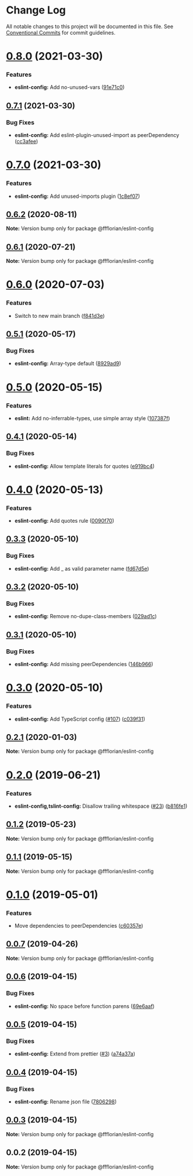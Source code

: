 # Change Log

All notable changes to this project will be documented in this file.
See [Conventional Commits](https://conventionalcommits.org) for commit guidelines.

# [0.8.0](https://github.com/ffflorian/config/tree/main/packages/eslint-config/compare/@ffflorian/eslint-config@0.7.1...@ffflorian/eslint-config@0.8.0) (2021-03-30)


### Features

* **eslint-config:** Add no-unused-vars ([91e71c0](https://github.com/ffflorian/config/tree/main/packages/eslint-config/commit/91e71c0ca549d5b8138f8524e8966b140c846e3c))





## [0.7.1](https://github.com/ffflorian/config/tree/main/packages/eslint-config/compare/@ffflorian/eslint-config@0.7.0...@ffflorian/eslint-config@0.7.1) (2021-03-30)


### Bug Fixes

* **eslint-config:** Add eslint-plugin-unused-import as peerDependency ([cc3afee](https://github.com/ffflorian/config/tree/main/packages/eslint-config/commit/cc3afee91c00b9c35c2a30ede656d2a1f8ebf910))





# [0.7.0](https://github.com/ffflorian/config/tree/main/packages/eslint-config/compare/@ffflorian/eslint-config@0.6.2...@ffflorian/eslint-config@0.7.0) (2021-03-30)


### Features

* **eslint-config:** Add unused-imports plugin ([1c8ef07](https://github.com/ffflorian/config/tree/main/packages/eslint-config/commit/1c8ef070bb143e7782efefa30fb2c47d83758117))





## [0.6.2](https://github.com/ffflorian/config/tree/main/packages/eslint-config/compare/@ffflorian/eslint-config@0.6.1...@ffflorian/eslint-config@0.6.2) (2020-08-11)

**Note:** Version bump only for package @ffflorian/eslint-config





## [0.6.1](https://github.com/ffflorian/config/tree/main/packages/eslint-config/compare/@ffflorian/eslint-config@0.6.0...@ffflorian/eslint-config@0.6.1) (2020-07-21)

**Note:** Version bump only for package @ffflorian/eslint-config





# [0.6.0](https://github.com/ffflorian/config/tree/main/packages/eslint-config/compare/@ffflorian/eslint-config@0.5.1...@ffflorian/eslint-config@0.6.0) (2020-07-03)


### Features

* Switch to new main branch ([f841d3e](https://github.com/ffflorian/config/tree/main/packages/eslint-config/commit/f841d3e))





## [0.5.1](https://github.com/ffflorian/config/tree/main/packages/eslint-config/compare/@ffflorian/eslint-config@0.5.0...@ffflorian/eslint-config@0.5.1) (2020-05-17)


### Bug Fixes

* **eslint-config:** Array-type default ([8929ad9](https://github.com/ffflorian/config/tree/main/packages/eslint-config/commit/8929ad9))





# [0.5.0](https://github.com/ffflorian/config/tree/main/packages/eslint-config/compare/@ffflorian/eslint-config@0.4.1...@ffflorian/eslint-config@0.5.0) (2020-05-15)


### Features

* **eslint:** Add no-inferrable-types, use simple array style ([107387f](https://github.com/ffflorian/config/tree/main/packages/eslint-config/commit/107387f))





## [0.4.1](https://github.com/ffflorian/config/tree/main/packages/eslint-config/compare/@ffflorian/eslint-config@0.4.0...@ffflorian/eslint-config@0.4.1) (2020-05-14)


### Bug Fixes

* **eslint-config:** Allow template literals for quotes ([e919bc4](https://github.com/ffflorian/config/tree/main/packages/eslint-config/commit/e919bc4))





# [0.4.0](https://github.com/ffflorian/config/tree/main/packages/eslint-config/compare/@ffflorian/eslint-config@0.3.3...@ffflorian/eslint-config@0.4.0) (2020-05-13)


### Features

* **eslint-config:** Add quotes rule ([0090f70](https://github.com/ffflorian/config/tree/main/packages/eslint-config/commit/0090f70))





## [0.3.3](https://github.com/ffflorian/config/tree/main/packages/eslint-config/compare/@ffflorian/eslint-config@0.3.2...@ffflorian/eslint-config@0.3.3) (2020-05-10)


### Bug Fixes

* **eslint-config:** Add _ as valid parameter name ([fd67d5e](https://github.com/ffflorian/config/tree/main/packages/eslint-config/commit/fd67d5e))





## [0.3.2](https://github.com/ffflorian/config/tree/main/packages/eslint-config/compare/@ffflorian/eslint-config@0.3.1...@ffflorian/eslint-config@0.3.2) (2020-05-10)


### Bug Fixes

* **eslint-config:** Remove no-dupe-class-members ([029ad1c](https://github.com/ffflorian/config/tree/main/packages/eslint-config/commit/029ad1c))





## [0.3.1](https://github.com/ffflorian/config/tree/main/packages/eslint-config/compare/@ffflorian/eslint-config@0.3.0...@ffflorian/eslint-config@0.3.1) (2020-05-10)


### Bug Fixes

* **eslint-config:** Add missing peerDependencies ([146b966](https://github.com/ffflorian/config/tree/main/packages/eslint-config/commit/146b966))





# [0.3.0](https://github.com/ffflorian/config/tree/main/packages/eslint-config/compare/@ffflorian/eslint-config@0.2.1...@ffflorian/eslint-config@0.3.0) (2020-05-10)


### Features

* **eslint-config:** Add TypeScript config ([#107](https://github.com/ffflorian/config/tree/main/packages/eslint-config/issues/107)) ([c039f31](https://github.com/ffflorian/config/tree/main/packages/eslint-config/commit/c039f31))





## [0.2.1](https://github.com/ffflorian/config/tree/main/packages/eslint-config/compare/@ffflorian/eslint-config@0.2.0...@ffflorian/eslint-config@0.2.1) (2020-01-03)

**Note:** Version bump only for package @ffflorian/eslint-config





# [0.2.0](https://github.com/ffflorian/config/tree/main/packages/eslint-config/compare/@ffflorian/eslint-config@0.1.2...@ffflorian/eslint-config@0.2.0) (2019-06-21)


### Features

* **eslint-config,tslint-config:** Disallow trailing whitespace ([#23](https://github.com/ffflorian/config/tree/main/packages/eslint-config/issues/23)) ([b816fe1](https://github.com/ffflorian/config/tree/main/packages/eslint-config/commit/b816fe1))





## [0.1.2](https://github.com/ffflorian/config/tree/main/packages/eslint-config/compare/@ffflorian/eslint-config@0.1.1...@ffflorian/eslint-config@0.1.2) (2019-05-23)

**Note:** Version bump only for package @ffflorian/eslint-config





## [0.1.1](https://github.com/ffflorian/config/tree/main/packages/eslint-config/compare/@ffflorian/eslint-config@0.1.0...@ffflorian/eslint-config@0.1.1) (2019-05-15)

**Note:** Version bump only for package @ffflorian/eslint-config





# [0.1.0](https://github.com/ffflorian/config/tree/main/packages/eslint-config/compare/@ffflorian/eslint-config@0.0.7...@ffflorian/eslint-config@0.1.0) (2019-05-01)


### Features

* Move dependencies to peerDependencies ([c60357e](https://github.com/ffflorian/config/tree/main/packages/eslint-config/commit/c60357e))





## [0.0.7](https://github.com/ffflorian/config/tree/main/packages/eslint-config/compare/@ffflorian/eslint-config@0.0.6...@ffflorian/eslint-config@0.0.7) (2019-04-26)

**Note:** Version bump only for package @ffflorian/eslint-config





## [0.0.6](https://github.com/ffflorian/config/tree/main/packages/eslint-config/compare/@ffflorian/eslint-config@0.0.5...@ffflorian/eslint-config@0.0.6) (2019-04-15)


### Bug Fixes

* **eslint-config:** No space before function parens ([69e6aaf](https://github.com/ffflorian/config/tree/main/packages/eslint-config/commit/69e6aaf))





## [0.0.5](https://github.com/ffflorian/config/tree/main/packages/eslint-config/compare/@ffflorian/eslint-config@0.0.4...@ffflorian/eslint-config@0.0.5) (2019-04-15)


### Bug Fixes

* **eslint-config:** Extend from prettier ([#3](https://github.com/ffflorian/config/tree/main/packages/eslint-config/issues/3)) ([a74a37a](https://github.com/ffflorian/config/tree/main/packages/eslint-config/commit/a74a37a))





## [0.0.4](https://github.com/ffflorian/config/tree/main/packages/eslint-config/compare/@ffflorian/eslint-config@0.0.3...@ffflorian/eslint-config@0.0.4) (2019-04-15)


### Bug Fixes

* **eslint-config:** Rename json file ([7806298](https://github.com/ffflorian/config/tree/main/packages/eslint-config/commit/7806298))





## [0.0.3](https://github.com/ffflorian/config/tree/main/packages/eslint-config/compare/@ffflorian/eslint-config@0.0.2...@ffflorian/eslint-config@0.0.3) (2019-04-15)

**Note:** Version bump only for package @ffflorian/eslint-config





## 0.0.2 (2019-04-15)

**Note:** Version bump only for package @ffflorian/eslint-config

